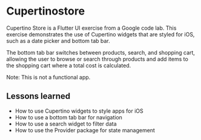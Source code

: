 # Cupertinostore

Cupertino Store is a Flutter UI exercise from a Google code lab.  This exercise demonstrates the
use of Cupertino widgets that are styled for iOS, such as a date picker and bottom tab bar.

The bottom tab bar switches between products, search, and shopping cart,  allowing the user to
browse or search through products and add items to the shopping cart where a total cost is
calculated.

Note: This is not a functional app.

## Lessons learned

- How to use Cupertino widgets to style apps for iOS
- How to use a bottom tab bar for navigation
- How to use a search widget to filter data
- How to use the Provider package for state management



